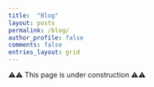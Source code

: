 ```yaml
---
title:  "Blog"
layout: posts
permalink: /blog/
author_profile: false
comments: false
entries_layout: grid
---
```


⚠️⚠️ This page is under construction ⚠️⚠️
